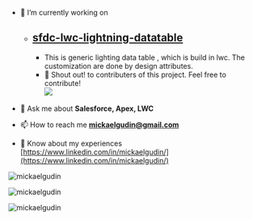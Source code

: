 - 🔭 I’m currently working on

  - ## [sfdc-lwc-lightning-datatable](https://github.com/Sarveshgithub/sfdc-lwc-lightning-datatable)
    - This is generic lighting data table , which is build in lwc. The customization are done by design attributes.
    - 📣 Shout out! to contributers of this project. Feel free to contribute!  
      <a href="https://github.com/Sarveshgithub/sfdc-lwc-lightning-datatable/graphs/contributors">
      <img src="https://contrib.rocks/image?repo=Sarveshgithub/sfdc-lwc-lightning-datatable" />
      </a>
      
- 💬 Ask me about **Salesforce, Apex, LWC**

- 📫 How to reach me **mickaelgudin@gmail.com**
- 📄 Know about my experiences [https://www.linkedin.com/in/mickaelgudin/](https://www.linkedin.com/in/mickaelgudin/)

<p ><img src="https://github-readme-stats.vercel.app/api/top-langs?username=mickaelgudin&show_icons=true&locale=en&layout=compact" alt="mickaelgudin" ></p>

<p><img align="center" src="https://github-readme-stats.vercel.app/api?username=mickaelgudin&show_icons=true&locale=en" alt="mickaelgudin" /></p>

<p><img align="center" src="https://github-readme-streak-stats.herokuapp.com/?user=mickaelgudin&" alt="mickaelgudin" /></p>
